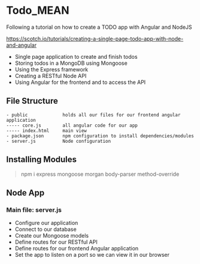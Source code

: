 # Todo_MEAN
Following a tutorial on how to create a TODO app with Angular and NodeJS

https://scotch.io/tutorials/creating-a-single-page-todo-app-with-node-and-angular

<ul>
  <li>Single page application to create and finish todos</li>
  <li>Storing todos in a MongoDB using Mongoose</li>
  <li>Using the Express framework</li>
  <li>Creating a RESTful Node API</li>
  <li>Using Angular for the frontend and to access the API</li>
</ul>

## File Structure

    - public             holds all our files for our frontend angular application 
    ----- core.js        all angular code for our app
    ----- index.html     main view
    - package.json       npm configuration to install dependencies/modules
    - server.js          Node configuration 

## Installing Modules

>npm i express mongoose morgan body-parser method-override

## Node App 
### Main file: server.js

<ul>
  <li>Configure our application</li>
  <li>Connect to our database</li>
  <li>Create our Mongoose models</li>
  <li>Define routes for our RESTful API</li>
  <li>Define routes for our frontend Angular application</li>
  <li>Set the app to listen on a port so we can view it in our browser</li>
</ul>

